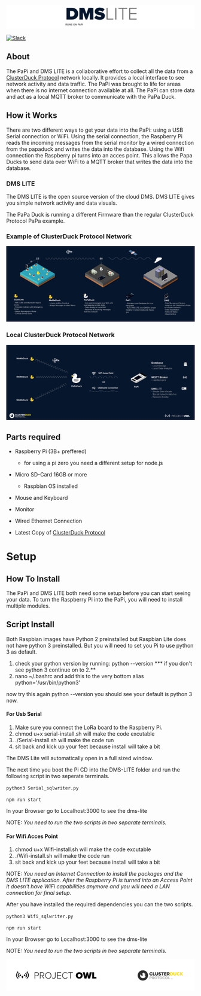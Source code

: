 ![logo](public/images/DMS-LITE.png)

 [![Slack](https://img.shields.io/badge/Join-Slack-blue)](https://www.project-owl.com/slack)
 
## About
The PaPi and DMS LITE is a collaborative effort to collect all the data from a [ClusterDuck Protocol](https://github.com/Code-and-Response/ClusterDuck-Protocol) network locally. It provides a local interface to see network activity and data traffic. The PaPi was brought to life for areas when there is no internet connection available at all. The PaPi can store data and act as a local MQTT broker to communicate with the PaPa Duck. 

## How it Works
There are two different ways to get your data into the PaPi: using a USB Serial connection or WiFi. Using the serial connection, the Raspberry Pi reads the incoming messages from the serial monitor by a wired connection from the papaduck and writes the data into the database. Using the Wifi connection the Raspberry pi turns into an acces point. This allows the Papa Ducks to send data over WiFi to a MQTT broker that writes the data into the database.


### DMS LITE
The DMS LITE is the open source version of the cloud DMS. DMS LITE gives you simple network activity and data visuals.

The PaPa Duck is running a different Firmware than the regular ClusterDuck Protocol PaPa example.

### Example of ClusterDuck Protocol Network

![](public/images/CDP-NETWORK-EXPLAIN.jpg)

### Local ClusterDuck Protocol Network

![](public/images/PAPI-EXPLAIN-3.jpg)

## Parts required

- Raspberry Pi (3B+ preffered)
   - for using a pi zero you need a different setup for node.js
- Micro SD-Card 16GB or more
  - Raspbian OS installed
- Mouse and Keyboard
- Monitor
- Wired Ethernet Connection

- Latest Copy of [ClusterDuck Protocol](https://github.com/Code-and-Response/ClusterDuck-Protocol)


# Setup 
## How To Install
The PaPi and DMS LITE both need some setup before you can start seeing your data. To turn the Raspberry Pi into the PaPi, you will need to install multiple modules. 


## Script Install 
Both Raspbian images have Python 2 preinstalled but Raspbian Lite does not have python 3 preinstalled. But you will need to set you Pi to use python 3 as default.

1. check your python version by running: python --version
  *** if you don't see python 3 continue on to 2.**
2. nano ~/.bashrc and add this to the very bottom alias python='/usr/bin/python3'

now try this again python --version you should see your default is python 3 now.

#### For Usb Serial 
1. Make sure you connect the LoRa board to the Raspberry Pi.
2. chmod u+x serial-install.sh will make the code excutable 
3. ./Serial-install.sh will make the code run 
4. sit back and kick up your feet because install will take a bit

The DMS Lite will automatically open in a full sized window.

The next time you boot the Pi CD into the DMS-LITE folder and run the following script in two seperate terminals.

`python3 Serial_sqlwriter.py`

`npm run start`

In your Browser go to Localhost:3000 to see the dms-lite

NOTE: *You need to run the two scripts in two separate terminals.*

#### For Wifi Acces Point 
1. chmod u+x Wifi-install.sh will make the code excutable 
2. ./Wifi-install.sh will make the code run 
3. sit back and kick up your feet because install will take a bit

NOTE: *You need an Internet Connection to install the packages and the DMS LITE application. After the Raspberry Pi is turned into an Access Point it doesn't have WiFi capabilities anymore and you will need a LAN connection for final setup.*

After you have installed the required dependencies you can the two scripts.

`python3 Wifi_sqlwriter.py`

`npm run start`

In your Browser go to Localhost:3000 to see the dms-lite

NOTE: *You need to run the two scripts in two separate terminals.*








![logo](public/images/footer.png)
